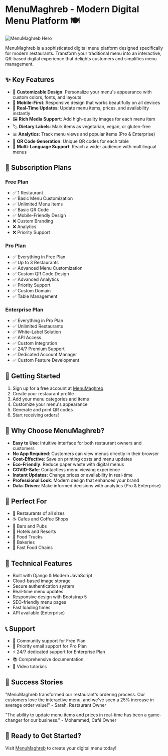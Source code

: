 # MenuMaghreb - Modern Digital Menu Platform 🍽️

![MenuMaghreb Hero](/MenuMaghreb/hero-image.png)

MenuMaghreb is a sophisticated digital menu platform designed specifically for modern restaurants. Transform your traditional menu into an interactive, QR-based digital experience that delights customers and simplifies menu management.

## ✨ Key Features

- 🎨 **Customizable Design**: Personalize your menu's appearance with custom colors, fonts, and layouts
- 📱 **Mobile-First**: Responsive design that works beautifully on all devices
- 🔄 **Real-Time Updates**: Update menu items, prices, and availability instantly
- 🖼️ **Rich Media Support**: Add high-quality images for each menu item
- 🏷️ **Dietary Labels**: Mark items as vegetarian, vegan, or gluten-free
- 📊 **Analytics**: Track menu views and popular items (Pro & Enterprise)
- 🔗 **QR Code Generation**: Unique QR codes for each table
- 🎯 **Multi-Language Support**: Reach a wider audience with multilingual menus

## 💎 Subscription Plans

### Free Plan
- ✅ 1 Restaurant
- ✅ Basic Menu Customization
- ✅ Unlimited Menu Items
- ✅ Basic QR Code
- ✅ Mobile-Friendly Design
- ❌ Custom Branding
- ❌ Analytics
- ❌ Priority Support

### Pro Plan
- ✅ Everything in Free Plan
- ✅ Up to 3 Restaurants
- ✅ Advanced Menu Customization
- ✅ Custom QR Code Design
- ✅ Advanced Analytics
- ✅ Priority Support
- ✅ Custom Domain
- ✅ Table Management

### Enterprise Plan
- ✅ Everything in Pro Plan
- ✅ Unlimited Restaurants
- ✅ White-Label Solution
- ✅ API Access
- ✅ Custom Integration
- ✅ 24/7 Premium Support
- ✅ Dedicated Account Manager
- ✅ Custom Feature Development

## 🚀 Getting Started

1. Sign up for a free account at [MenuMaghreb](https://menumaghreb.com)
2. Create your restaurant profile
3. Add your menu categories and items
4. Customize your menu's appearance
5. Generate and print QR codes
6. Start receiving orders!

## 💫 Why Choose MenuMaghreb?

- **Easy to Use**: Intuitive interface for both restaurant owners and customers
- **No App Required**: Customers can view menus directly in their browser
- **Cost-Effective**: Save on printing costs and menu updates
- **Eco-Friendly**: Reduce paper waste with digital menus
- **COVID-Safe**: Contactless menu viewing experience
- **Instant Updates**: Change prices or availability in real-time
- **Professional Look**: Modern design that enhances your brand
- **Data-Driven**: Make informed decisions with analytics (Pro & Enterprise)

## 🎯 Perfect For

- 🏪 Restaurants of all sizes
- ☕ Cafes and Coffee Shops
- 🍺 Bars and Pubs
- 🏨 Hotels and Resorts
- 🍦 Food Trucks
- 🍰 Bakeries
- 🍕 Fast Food Chains

## 🔧 Technical Features

- Built with Django & Modern JavaScript
- Cloud-based image storage
- Secure authentication system
- Real-time menu updates
- Responsive design with Bootstrap 5
- SEO-friendly menu pages
- Fast loading times
- API available (Enterprise)

## 📞 Support

- 💬 Community support for Free Plan
- 🎯 Priority email support for Pro Plan
- ⚡ 24/7 dedicated support for Enterprise Plan
- 📚 Comprehensive documentation
- 🎥 Video tutorials

## 🌟 Success Stories

"MenuMaghreb transformed our restaurant's ordering process. Our customers love the interactive menu, and we've seen a 25% increase in average order value!" - Sarah, Restaurant Owner

"The ability to update menu items and prices in real-time has been a game-changer for our business." - Mohammed, Café Owner

## 🚀 Ready to Get Started?

Visit [MenuMaghreb](https://menumaghreb.com) to create your digital menu today!
